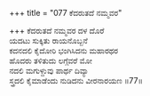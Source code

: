 +++
title = "077 ಕೆದರುತದೆ ನಮ್ಮವರ"

+++
ಕೆದರುತದೆ ನಮ್ಮವರ ದಳ ದೊರೆ  
ಯದಟು ಸುಕ್ಕಿತು ರಾಯನೊಬ್ಬನೆ  
ಕದನದಲಿ ಕೈದೋರಿ ಭಂಗಿಸಿದನು ಮಹಾರಥರ  
ಹೊದರು ತಳಿತುದು ಲಗ್ಗೆವರೆ ಮೋ  
ನದಲಿ ಮಗುಳ್ದುವು ಪಾರ್ಥ ದಿವ್ಯಾ  
ಸ್ತ್ರದಲಿ ಕೈಮಾಡೆಂದು ನುಡಿದನು ವೀರನಾರಯಣ     ॥77॥